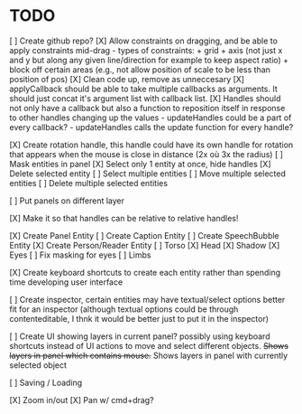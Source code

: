 

# TODO

[ ] Create github repo?
[X] Allow constraints on dragging, and be able to apply constraints mid-drag
    - types of constraints: 
        + grid
        + axis (not just x and y but along any given line/direction for example to keep aspect ratio)
        + block off certain areas (e.g., not allow position of scale to be less than position of pos)
[X] Clean code up, remove as unneccesary
[X] applyCallback should be able to take multiple callbacks as arguments. It should just concat it's argument list with callback list.
[X] Handles should not only have a callback but also a function to reposition itself in response to other handles changing up the values
    - updateHandles could be a part of every callback?
    - updateHandles calls the update function for every handle?

[X] Create rotation handle, this handle could have its own handle for rotation that appears when the mouse is close in distance (2x où 3x the radius)
[ ] Mask entities in panel
[X] Select only 1 entity at once, hide handles
[X] Delete selected entity
[ ] Select multiple entities
[ ] Move multiple selected entities
[ ] Delete multiple selected entities

[ ] Put panels on different layer

[X] Make it so that handles can be relative to relative handles!

[X] Create Panel Entity
[ ] Create Caption Entity
[ ] Create SpeechBubble Entity
[X] Create Person/Reader Entity
    [ ] Torso
    [X] Head
        [X] Shadow
    [X] Eyes
        [ ] Fix masking for eyes
    [ ] Limbs

[X] Create keyboard shortcuts to create each entity rather than spending time developing user interface

[ ] Create inspector, certain entities may have textual/select options better fit for an inspector (although textual options could be through contenteditable, I thnk it would be better just to put it in the inspector)

[ ] Create UI showing layers in current panel? possibly using keyboard shortcuts instead of UI actions to move and select different objects. ~~Shows layers in panel which contains mouse.~~ Shows layers in panel with currently selected object

[ ] Saving / Loading

[X] Zoom in/out
[X] Pan w/ cmd+drag?

